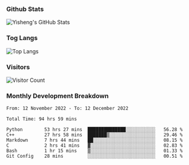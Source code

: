 ### Github Stats
![Yisheng's GitHub Stats](https://github-readme-stats-9qabuvhk1-gongyisheng.vercel.app/api?username=gongyisheng&count_private=true&show_icons=true)
### Tog Langs
![Top Langs](https://github-readme-stats-9qabuvhk1-gongyisheng.vercel.app/api/top-langs/?username=gongyisheng&layout=compact)
### Visitors
![Visitor Count](https://profile-counter.glitch.me/gongyisheng/count.svg)
### Monthly Development Breakdown
<!--START_SECTION:waka-->

```text
From: 12 November 2022 - To: 12 December 2022

Total Time: 94 hrs 59 mins

Python        53 hrs 27 mins  ██████████████░░░░░░░░░░░   56.28 %
C++           27 hrs 58 mins  ███████▒░░░░░░░░░░░░░░░░░   29.46 %
Markdown      7 hrs 44 mins   ██░░░░░░░░░░░░░░░░░░░░░░░   08.15 %
C             2 hrs 41 mins   ▓░░░░░░░░░░░░░░░░░░░░░░░░   02.83 %
Bash          1 hr 15 mins    ▒░░░░░░░░░░░░░░░░░░░░░░░░   01.33 %
Git Config    28 mins         ░░░░░░░░░░░░░░░░░░░░░░░░░   00.51 %
```

<!--END_SECTION:waka-->
